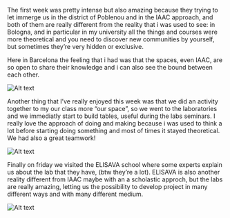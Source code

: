 
The first week was pretty intense but also amazing because they trying to let immerge us in the district of Poblenou and in the IAAC approach, and both of them are really different from the reality that i was used to see: in Bologna, and in particular in my university all the things and courses were more theoretical and you need to discover new communities by yourself, but sometimes they’re very hidden or exclusive.

Here in Barcelona the feeling that i had was that the spaces, even IAAC, are so open to share their knowledge and i can also see the bound between each other.

![Alt text](../../images/landing3.png)

Another thing that I’ve really enjoyed this week was that we did an activity together to my our class more “our space”, so we went to the laboratories and we immediatly start to build tables, useful during the labs seminars. I really love the approach of doing and making because i was used to think a lot before starting doing something and most of times it stayed theoretical. We had also a great teamwork!

![Alt text](../../images/landing2.png)

Finally on friday we visited the ELISAVA school where some experts explain us about the lab that they have, (btw they’re a lot). ELISAVA is also another reality different from IAAC maybe with an a scholastic approch, but the labs are really amazing, letting us the possibility to develop project in many different ways and with many different medium.

![Alt text](../../images/landing1.png)